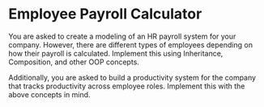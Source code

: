 # Employee Payroll Calculator

You are asked to create a modeling of an HR payroll system for your company. 
However, there are different types of employees depending on how their payroll 
is calculated. Implement this using Inheritance, Composition, and other OOP concepts.

Additionally, you are asked to build a productivity system for the company that tracks
productivity across employee roles. Implement this with the above concepts in mind.